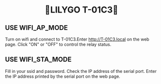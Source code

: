 <h1 align = "center">🌟LILYGO T-01C3🌟</h1>

## USE WIFI_AP_MODE
Turn on wifi and connect to T-01C3.Enter http://T-01C3.local  on the web page.
Click "ON" or "OFF" to control the relay status.
[](../image/WIFI_AP_MODE.jpg)

## USE WIFI_STA_MODE
Fill in your ssid and password.
Check the IP address of the serial port.
Enter the IP address printed by the serial port on the web page.

[](../image/serial_port.png)
[](../image/WIFI_STA_MODE.jpg)
